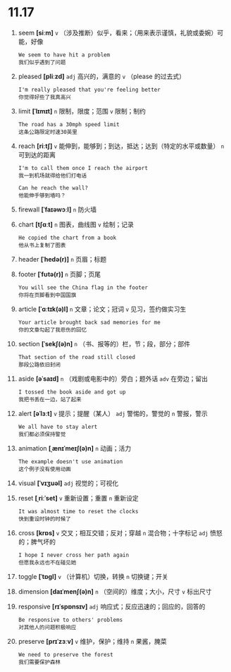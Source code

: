 # 11.17

1. seem **[siːm]** `v` （涉及推断）似乎，看来；（用来表示谨慎，礼貌或委婉）可能，好像

   ```
   We seem to have hit a problem
   我们似乎遇到了问题
   ```

2. pleased **[pliːzd]** `adj` 高兴的，满意的 `v` （please 的过去式）

   ```
   I'm really pleased that you're feeling better
   你觉得好些了我真高兴
   ```

3. limit **[ˈlɪmɪt]** `n` 限制，限度；范围 `v` 限制；制约

   ```
   The road has a 30mph speed limit
   这条公路限定时速30英里
   ```

4. reach **[riːtʃ]** `v` 能伸到，能够到；到达，抵达；达到（特定的水平或数量） `n` 可到达的距离

   ```
   I'm to call them once I reach the airport
   我一到机场就得给他们打电话

   Can he reach the wall?
   他能伸手够到墙吗？
   ```

5. firewall **[ˈfaɪəwɔːl]** `n` 防火墙

6. chart **[tʃɑːt]** `n` 图表，曲线图 `v` 绘制；记录

   ```
   He copied the chart from a book
   他从书上复制了图表
   ```

7. header **[ˈhedə(r)]** `n` 页眉；标题

8. footer **[ˈfʊtə(r)]** `n` 页脚；页尾

   ```
   You will see the China flag in the footer
   你将在页脚看到中国国旗
   ```

9. article **[ˈɑːtɪk(ə)l]** `n` 文章；论文；冠词 `v` 见习，签约做实习生

   ```
   Your article brought back sad memories for me
   你的文章勾起了我悲伤的回忆
   ```

10. section **[ˈsekʃ(ə)n]** `n` （书、报等的）栏，节；段，部分；部件

    ```
    That section of the road still closed
    那段公路依旧封闭
    ```

11. aside **[əˈsaɪd]** `n` （戏剧或电影中的）旁白；题外话 `adv` 在旁边；留出

    ```
    I tossed the book aside and got up
    我把书丢在一边，站了起来
    ```

12. alert **[əˈlɜːt]** `v` 提示；提醒（某人） `adj` 警惕的，警觉的 `n` 警报，警示

    ```
    We all have to stay alert
    我们都必须保持警觉
    ```

13. animation **[ˌænɪˈmeɪʃ(ə)n]** `n` 动画；活力

    ```
    The example doesn't use animation
    这个例子没有使用动画
    ```

14. visual **[ˈvɪʒuəl]** `adj` 视觉的；可视化

15. reset **[ˌriːˈset]** `v` 重新设置；重置 `n` 重新设定

    ```
    It was almost time to reset the clocks
    快到重设时钟的时候了
    ```

16. cross **[krɒs]** `v` 交叉；相互交错；反对；穿越 `n` 混合物；十字标记 `adj` 愤怒的；脾气坏的

    ```
    I hope I never cross her path again
    但愿我永远也不在碰见她
    ```

17. toggle **[ˈtɒɡl]** `v` （计算机）切换，转换 `n` 切换键；开关

18. dimension **[daɪˈmenʃ(ə)n]** `n` （空间的）维度；大小，尺寸 `v` 标出尺寸

19. responsive **[rɪˈspɒnsɪv]** `adj` 响应式；反应迅速的；回应的，回答的

    ```
    Be responsive to others' problems
    对其他人的问题积极响应
    ```

20. preserve **[prɪˈzɜːv]** `v` 维护，保护；维持 `n` 果酱，腌菜

    ```
    We need to preserve the forest
    我们需要保护森林
    ```
